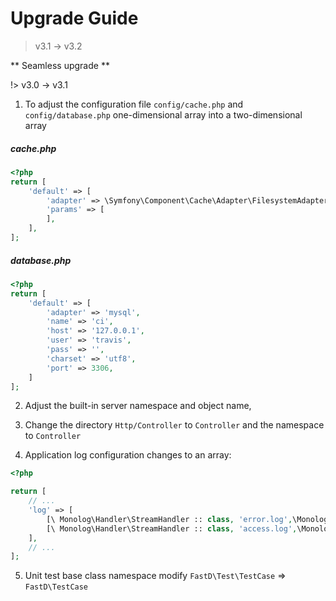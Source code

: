 # Upgrade Guide

> v3.1 -> v3.2

** Seamless upgrade **

!> v3.0 -> v3.1
1. To adjust the configuration file `config/cache.php` and `config/database.php` one-dimensional array into a two-dimensional array

##### cache.php

```php
<?php
return [
    'default' => [
        'adapter' => \Symfony\Component\Cache\Adapter\FilesystemAdapter::class,
        'params' => [
        ],
    ],
];
```

##### database.php

```php
<?php
return [
    'default' => [
        'adapter' => 'mysql',
        'name' => 'ci',
        'host' => '127.0.0.1',
        'user' => 'travis',
        'pass' => '',
        'charset' => 'utf8',
        'port' => 3306,
    ]
];
```

2. Adjust the built-in server namespace and object name,

3. Change the directory `Http/Controller` to `Controller` and the namespace to `Controller`

4. Application log configuration changes to an array:

```php
<?php

return [
    // ...
    'log' => [
        [\ Monolog\Handler\StreamHandler :: class, 'error.log',\Monolog\Logger :: ERROR],
        [\ Monolog\Handler\StreamHandler :: class, 'access.log',\Monolog\Logger :: INFO],
    ],
    // ...
];
```

5. Unit test base class namespace modify `FastD\Test\TestCase` => `FastD\TestCase`